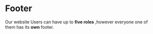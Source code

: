 # Footer

Our website Users can have up to **five roles** ,however everyone one of them has its **own** footer.

